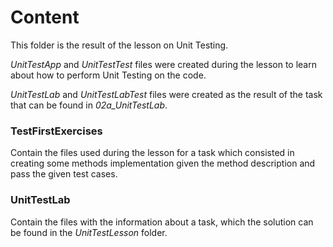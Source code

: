 # Content

This folder is the result of the lesson on Unit Testing. 

*UnitTestApp* and *UnitTestTest* files were created during the lesson to learn about how to perform Unit Testing on the code.

*UnitTestLab* and *UnitTestLabTest* files were created as the result of the task that can be found in *02a_UnitTestLab*.

### TestFirstExercises

Contain the files used during the lesson for a task which consisted in creating some methods implementation given the method description and pass the given test cases.

### UnitTestLab

Contain the files with the information about a task, which the solution can be found in the *UnitTestLesson* folder.
